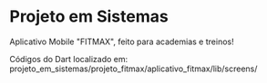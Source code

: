 # Projeto em Sistemas
 Aplicativo Mobile "FITMAX", feito para academias e treinos!
 
 Códigos do Dart localizado em: 
 projeto_em_sistemas/projeto_fitmax/aplicativo_fitmax/lib/screens/
